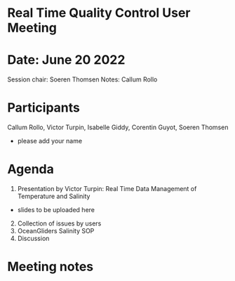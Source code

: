 # Real Time Quality Control User Meeting

# Date: June 20 2022

Session chair: Soeren Thomsen
Notes: Callum Rollo

# Participants
Callum Rollo, Victor Turpin, Isabelle Giddy, Corentin Guyot, Soeren Thomsen
- please add your name

# Agenda
1) Presentation by Victor Turpin: Real Time Data Management of Temperature and Salinity
- slides to be uploaded here
2) Collection of issues by users
3) OceanGliders Salinity SOP
4) Discussion




# Meeting notes

